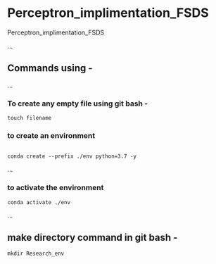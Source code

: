 # Perceptron_implimentation_FSDS
Perceptron_implimentation_FSDS

...

## Commands using -


...

### To create any empty file using git bash -
```
touch filename
```
### to create an environment
```

conda create --prefix ./env python=3.7 -y
```

...
### to activate the environment
```
conda activate ./env
```

...
## make directory command in git bash -

```
mkdir Research_env
```
